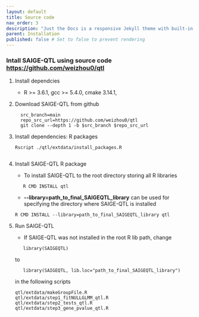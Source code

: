 ```yaml
---
layout: default
title: Source code
nav_order: 3
description: "Just the Docs is a responsive Jekyll theme with built-in search that is easily customizable and hosted on GitHub Pages."
parent: Installation
published: false # Set to false to prevent rendering
---
```


### Intall SAIGE-QTL using source code https://github.com/weizhou0/qtl

1. Install dependcies 

     * R >= 3.6.1, gcc >= 5.4.0, cmake 3.14.1,
    
2. Download SAIGE-QTL from github

     ```
       src_branch=main
       repo_src_url=https://github.com/weizhou0/qtl
       git clone --depth 1 -b $src_branch $repo_src_url	
     ```

3. Install dependencies: R packages

     ```
	Rscript ./qtl/extdata/install_packages.R
        
     ```

4. Install SAIGE-QTL R package

     * To install SAIGE-QTL to the root directory storing all R libraries
     ```
        R CMD INSTALL qtl
     ```

     * **--library=path_to_final_SAIGEQTL_library** can be used for specifying the directory where SAIGE-QTL is installed 
     ```
	R CMD INSTALL --library=path_to_final_SAIGEQTL_library qtl
     ```

5. Run SAIGE-QTL
     * If SAIGE-QTL was not installed in the root R lib path, change 

     ```
        library(SAIGEQTL)
     ```
     to      
     ```
        library(SAIGEQTL, lib.loc="path_to_final_SAIGEQTL_library")
     ```

     in the following scripts

    ```
    qtl/extdata/makeGroupFile.R
    qtl/extdata/step1_fitNULLGLMM_qtl.R
    qtl/extdata/step2_tests_qtl.R
    qtl/extdata/step3_gene_pvalue_qtl.R
    ```
